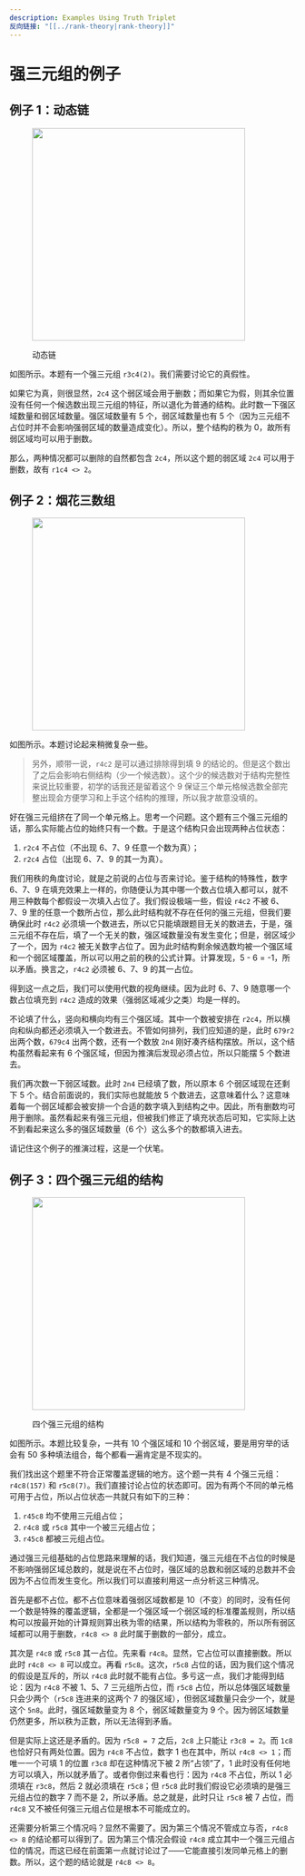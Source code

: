 ```yaml
---
description: Examples Using Truth Triplet
反向链接: "[[../rank-theory|rank-theory]]"
---
```


# 强三元组的例子

## 例子 1：动态链 <a href="#example-1" id="example-1"></a>

<figure><img src="../../.gitbook/assets/images_0538.png" alt="" width="375"><figcaption><p>动态链</p></figcaption></figure>

如图所示。本题有一个强三元组 `r3c4(2)`。我们需要讨论它的真假性。

如果它为真，则很显然，`2c4` 这个弱区域会用于删数；而如果它为假，则其余位置没有任何一个候选数出现三元组的特征，所以退化为普通的结构。此时数一下强区域数量和弱区域数量。强区域数量有 5 个，弱区域数量也有 5 个（因为三元组不占位时并不会影响强弱区域的数量造成变化）。所以，整个结构的秩为 0，故所有弱区域均可以用于删数。

那么，两种情况都可以删除的自然都包含 `2c4`，所以这个题的弱区域 `2c4` 可以用于删数，故有 `r1c4 <> 2`。

## 例子 2：烟花三数组 <a href="#example-2" id="example-2"></a>

<figure><img src="../../.gitbook/assets/images_0539.png" alt="" width="375"><figcaption></figcaption></figure>

如图所示。本题讨论起来稍微复杂一些。

> 另外，顺带一说，`r4c2` 是可以通过排除得到填 9 的结论的。但是这个数出了之后会影响右侧结构（少一个候选数）。这个少的候选数对于结构完整性来说比较重要，初学的话我还是留着这个 9 保证三个单元格候选数全部完整出现会方便学习和上手这个结构的推理，所以我才故意没填的。

好在强三元组挤在了同一个单元格上。思考一个问题。这个题有三个强三元组的话，那么实际能占位的始终只有一个数。于是这个结构只会出现两种占位状态：

1. `r2c4` 不占位（不出现 6、7、9 任意一个数为真）；
2. `r2c4` 占位（出现 6、7、9 的其一为真）。

我们用秩的角度讨论，就是之前说的占位与否来讨论。鉴于结构的特殊性，数字 6、7、9 在填充效果上一样的，你随便认为其中哪一个数占位填入都可以，就不用三种数每个都假设一次填入占位了。我们假设极端一些，假设 `r4c2` 不被 6、7、9 里的任意一个数所占位，那么此时结构就不存在任何的强三元组，但我们要确保此时 `r4c2` 必须填一个数进去，所以它只能填跟题目无关的数进去，于是，强三元组不存在后，填了一个无关的数，强区域数量没有发生变化；但是，弱区域少了一个，因为 `r4c2` 被无关数字占位了。因为此时结构剩余候选数均被一个强区域和一个弱区域覆盖，所以可以用之前的秩的公式计算。计算发现，5 - 6 = -1，所以矛盾。换言之，`r4c2` 必须被 6、7、9 的其一占位。

得到这一点之后，我们可以使用代数的视角继续。因为此时 6、7、9 随意哪一个数占位填充到 `r4c2` 造成的效果（强弱区域减少之类）均是一样的。

不论填了什么，竖向和横向均有三个强区域。其中一个数被安排在 `r2c4`，所以横向和纵向都还必须填入一个数进去。不管如何排列，我们应知道的是，此时 `679r2` 出两个数，`679c4` 出两个数，还有一个数放 `2n4` 刚好凑齐结构摆放。所以，这个结构虽然看起来有 6 个强区域，但因为推演后发现必须占位，所以只能摆 5 个数进去。

我们再次数一下弱区域数。此时 `2n4` 已经填了数，所以原本 6 个弱区域现在还剩下 5 个。结合前面说的，我们实际也就能放 5 个数进去，这意味着什么？这意味着每一个弱区域都会被安排一个合适的数字填入到结构之中。因此，所有删数均可用于删除。虽然看起来有强三元组，但被我们修正了填充状态后可知，它实际上达不到看起来这么多的强区域数量（6 个）这么多个的数都填入进去。

请记住这个例子的推演过程，这是一个伏笔。

## 例子 3：四个强三元组的结构 <a href="#example-3" id="example-3"></a>

<figure><img src="../../.gitbook/assets/images_0540.png" alt="" width="375"><figcaption><p>四个强三元组的结构</p></figcaption></figure>

如图所示。本题比较复杂，一共有 10 个强区域和 10 个弱区域，要是用穷举的话会有 50 多种填法组合，每个都看一遍肯定是不现实的。

我们找出这个题里不符合正常覆盖逻辑的地方。这个题一共有 4 个强三元组：`r4c8(157)` 和 `r5c8(7)`。我们直接讨论占位的状态即可。因为有两个不同的单元格可用于占位，所以占位状态一共就只有如下的三种：

1. `r45c8` 均不使用三元组占位；
2. `r4c8` 或 `r5c8` 其中一个被三元组占位；
3. `r45c8` 都被三元组占位。

通过强三元组基础的占位思路来理解的话，我们知道，强三元组在不占位的时候是不影响强弱区域总数的，就是说在不占位时，强区域的总数和弱区域的总数并不会因为不占位而发生变化。所以我们可以直接利用这一点分析这三种情况。

首先是都不占位。都不占位意味着强弱区域数都是 10（不变）的同时，没有任何一个数是特殊的覆盖逻辑，全都是一个强区域一个弱区域的标准覆盖规则，所以结构可以按最开始的计算规则算出秩为零的结果，所以结构为零秩的，所以所有弱区域都可以用于删数，`r4c8 <> 8` 此时属于删数的一部分，成立。

其次是 `r4c8` 或 `r5c8` 其一占位。先来看 `r4c8`。显然，它占位可以直接删数。所以此时 `r4c8 <> 8` 可以成立。再看 `r5c8`。这次，`r5c8` 占位的话，因为我们这个情况的假设是互斥的，所以 `r4c8` 此时就不能有占位。多亏这一点，我们才能得到结论：因为 `r4c8` 不被 1、5、7 三元组所占位，而 `r5c8` 占位，所以总体强区域数量只会少两个（`r5c8` 连进来的这两个 7 的强区域），但弱区域数量只会少一个，就是这个 `5n8`。此时，强区域数量变为 8 个，弱区域数量变为 9 个。因为弱区域数量仍然更多，所以秩为正数，所以无法得到矛盾。

但是实际上这还是矛盾的。因为 `r5c8 = 7` 之后，`2c8` 上只能让 `r3c8 = 2`。而 `1c8` 也恰好只有两处位置。因为 `r4c8` 不占位，数字 1 也在其中，所以 `r4c8 <> 1`；而唯一一个可填 1 的位置 `r3c8` 却在这种情况下被 2 所“占领”了，1 此时没有任何地方可以填入，所以就矛盾了。或者你倒过来看也行：因为 `r4c8` 不占位，所以 1 必须填在 `r3c8`，然后 2 就必须填在 `r5c8`；但 `r5c8` 此时我们假设它必须填的是强三元组占位的数字 7 而不是 2，所以矛盾。总之就是，此时只让 `r5c8` 被 7 占位，而 `r4c8` 又不被任何强三元组占位是根本不可能成立的。

还需要分析第三个情况吗？显然不需要了。因为第三个情况不管成立与否，`r4c8 <> 8` 的结论都可以得到了。因为第三个情况会假设 `r4c8` 成立其中一个强三元组占位的情况，而这已经在前面第一点就讨论过了——它能直接引发同单元格上的删数。所以，这个题的结论就是 `r4c8 <> 8`。
